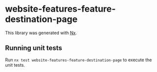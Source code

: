 # website-features-feature-destination-page

This library was generated with [Nx](https://nx.dev).

## Running unit tests

Run `nx test website-features-feature-destination-page` to execute the unit tests.
